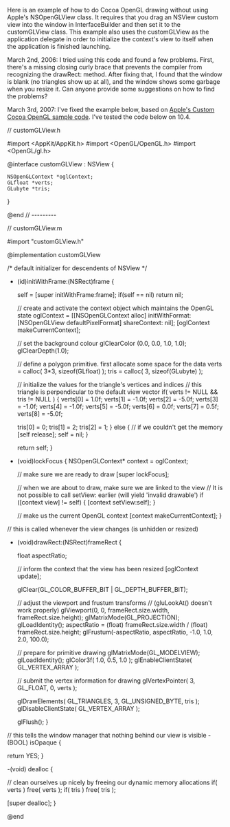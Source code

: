 

Here is an example of how to do Cocoa OpenGL drawing without using Apple's NSOpenGLView class. It requires that you drag an NSView custom view into the window in InterfaceBuilder and then set it to the customGLView class. This example also uses the customGLView as the application delegate in order to initialize the context's view to itself when the application is finished launching.

March 2nd, 2006: I tried using this code and found a few problems. First, there's a missing closing curly brace that prevents the compiler from recognizing the drawRect: method. After fixing that, I found that the window is blank (no triangles show up at all), and the window shows some garbage when you resize it.  Can anyone provide some suggestions on how to find the problems?

March 3rd, 2007: I've fixed the example below, based on <a href="http://developer.apple.com/samplecode/Custom_Cocoa_OpenGL/index.html">Apple's Custom Cocoa OpenGL sample code</a>. I've tested the code below on 10.4.


    
// customGLView.h

#import <AppKit/AppKit.h>
#import <OpenGL/OpenGL.h>
#import <OpenGL/gl.h>


@interface customGLView : NSView {

	NSOpenGLContext *oglContext;
	GLfloat *verts;
	GLubyte *tris;
}

@end
// ---------


// customGLView.m


#import "customGLView.h"


@implementation customGLView


/* default initializer for descendents of NSView */
- (id)initWithFrame:(NSRect)frame {

  self = [super initWithFrame:frame];
  if(self == nil)
    return nil;
  
  // create and activate the context object which maintains the OpenGL state
  oglContext = [[NSOpenGLContext alloc] initWithFormat: [NSOpenGLView defaultPixelFormat] shareContext: nil];
  [oglContext makeCurrentContext];
  
  // set the background colour
  glClearColor (0.0, 0.0, 1.0, 1.0);
  glClearDepth(1.0);
  
  // define a polygon primitive. first allocate some space for the data
  verts = calloc( 3*3, sizeof(GLfloat) );
  tris = calloc( 3, sizeof(GLubyte) );
  
  // initialize the values for the triangle's vertices and indices
  // this triangle is perpendicular to the default view vector
  if( verts != NULL && tris != NULL ) {
    verts[0] = 1.0f;
    verts[1] = -1.0f;
    verts[2] = -5.0f;
    verts[3] = -1.0f;
    verts[4] = -1.0f;
    verts[5] = -5.0f;
    verts[6] = 0.0f;
    verts[7] = 0.5f;
    verts[8] = -5.0f;
    
    tris[0] = 0;
    tris[1] = 2;
    tris[2] = 1;
  }
  else {
    // if we couldn't get the memory
    [self release];
    self = nil;
  }
  
  return self;
}

- (void)lockFocus
{
  NSOpenGLContext* context = oglContext;
  
  // make sure we are ready to draw
  [super lockFocus];
  
  // when we are about to draw, make sure we are linked to the view
  // It is not possible to call setView: earlier (will yield 'invalid drawable')
  if ([context view] != self) {
    [context setView:self];
  }
  
  // make us the current OpenGL context
  [context makeCurrentContext];
}
  
// this is called whenever the view changes (is unhidden or resized)
- (void)drawRect:(NSRect)frameRect {
  
  float aspectRatio;
  
  // inform the context that the view has been resized
  [oglContext update];
  
  glClear(GL_COLOR_BUFFER_BIT | GL_DEPTH_BUFFER_BIT);
  
  // adjust the viewport and frustum transforms
  // (gluLookAt() doesn't work properly)
  glViewport(0, 0, frameRect.size.width, frameRect.size.height);
  glMatrixMode(GL_PROJECTION);
  glLoadIdentity();
  aspectRatio = (float) frameRect.size.width / (float) frameRect.size.height;
  glFrustum(-aspectRatio, aspectRatio, -1.0, 1.0, 2.0, 100.0);
  
  // prepare for primitive drawing
  glMatrixMode(GL_MODELVIEW);
  glLoadIdentity();
  glColor3f( 1.0, 0.5, 1.0 );
  glEnableClientState( GL_VERTEX_ARRAY );
  
  // submit the vertex information for drawing
  glVertexPointer( 3, GL_FLOAT, 0, verts );
  
  glDrawElements( GL_TRIANGLES, 3, GL_UNSIGNED_BYTE, tris );
  glDisableClientState( GL_VERTEX_ARRAY );
  
  glFlush();
}

// this tells the window manager that nothing behind our view is visible
-(BOOL) isOpaque {
  
  return YES;
}

-(void) dealloc {
  
  // clean ourselves up nicely by freeing our dynamic memory allocations
  if( verts )
    free( verts );
  if( tris )
    free( tris );
  
  [super dealloc];
}

@end


